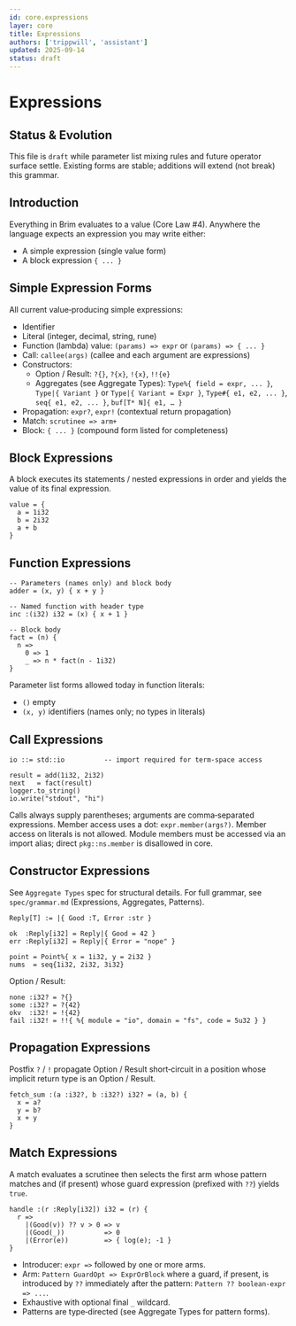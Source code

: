 ```yaml
---
id: core.expressions
layer: core
title: Expressions
authors: ['trippwill', 'assistant']
updated: 2025-09-14
status: draft
---
```


# Expressions

## Status & Evolution

This file is `draft` while parameter list mixing rules and future operator surface settle. Existing forms are stable; additions will extend (not break) this grammar.

## Introduction

Everything in Brim evaluates to a value (Core Law #4). Anywhere the language expects an expression you may write either:

- A simple expression (single value form)
- A block expression `{ ... }`

## Simple Expression Forms

All current value‑producing simple expressions:
- Identifier
- Literal (integer, decimal, string, rune)
- Function (lambda) value: `(params) => expr` or `(params) => { ... }`
- Call: `callee(args)` (callee and each argument are expressions)
- Constructors:
  - Option / Result: `?{}`, `?{x}`, `!{x}`, `!!{e}`
  - Aggregates (see Aggregate Types): `Type%{ field = expr, ... }`, `Type|{ Variant }` or `Type|{ Variant = Expr }`, `Type#{ e1, e2, ... }`, `seq{ e1, e2, ... }`, `buf[T* N]{ e1, … }`
- Propagation: `expr?`, `expr!` (contextual return propagation)
- Match: `scrutinee => arm+`
- Block: `{ ... }` (compound form listed for completeness)

## Block Expressions
A block executes its statements / nested expressions in order and yields the value of its final expression.

```brim
value = {
  a = 1i32
  b = 2i32
  a + b
}
```

## Function Expressions

```brim
-- Parameters (names only) and block body
adder = (x, y) { x + y }

-- Named function with header type
inc :(i32) i32 = (x) { x + 1 }

-- Block body
fact = (n) {
  n =>
    0 => 1
    _ => n * fact(n - 1i32)
}
```

Parameter list forms allowed today in function literals:
- `()` empty
- `(x, y)` identifiers (names only; no types in literals)

## Call Expressions

```brim
io ::= std::io          -- import required for term-space access

result = add(1i32, 2i32)
next   = fact(result)
logger.to_string()
io.write("stdout", "hi")
```

Calls always supply parentheses; arguments are comma‑separated expressions.
Member access uses a dot: `expr.member(args?)`. Member access on literals is not allowed. Module members must be accessed via an import alias; direct `pkg::ns.member` is disallowed in core.

## Constructor Expressions
See `Aggregate Types` spec for structural details. For full grammar, see `spec/grammar.md` (Expressions, Aggregates, Patterns).

```brim
Reply[T] := |{ Good :T, Error :str }

ok  :Reply[i32] = Reply|{ Good = 42 }
err :Reply[i32] = Reply|{ Error = "nope" }

point = Point%{ x = 1i32, y = 2i32 }
nums  = seq{1i32, 2i32, 3i32}
```

Option / Result:
```brim
none :i32? = ?{}
some :i32? = ?{42}
okv  :i32! = !{42}
fail :i32! = !!{ %{ module = "io", domain = "fs", code = 5u32 } }
```

## Propagation Expressions
Postfix `?` / `!` propagate Option / Result short‑circuit in a position whose implicit return type is an Option / Result.

```brim
fetch_sum :(a :i32?, b :i32?) i32? = (a, b) {
  x = a?
  y = b?
  x + y
}
```

## Match Expressions
A match evaluates a scrutinee then selects the first arm whose pattern matches and (if present) whose guard expression (prefixed with `??`) yields `true`.

```brim
handle :(r :Reply[i32]) i32 = (r) {
  r =>
    |(Good(v)) ?? v > 0 => v
    |(Good(_))          => 0
    |(Error(e))         => { log(e); -1 }
}
```

- Introducer: `expr =>` followed by one or more arms.
- Arm: `Pattern GuardOpt => ExprOrBlock` where a guard, if present, is introduced by `??` immediately after the pattern: `Pattern ?? boolean-expr => ...`.
- Exhaustive with optional final `_` wildcard.
- Patterns are type‑directed (see Aggregate Types for pattern forms).

